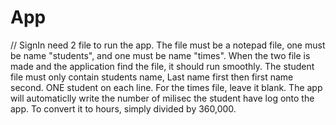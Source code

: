 # App
// SignIn need 2 file to run the app. The file must be a notepad file, one must be name "students", and one must be name "times". When the two file is made and the application find the file, it should run smoothly. The student file must only contain students name, Last name first then first name second. ONE student on each line. For the times file, leave it blank. The app will automaticlly write the number of milisec the student have log onto the app. To convert it to hours, simply divided by 360,000. 
